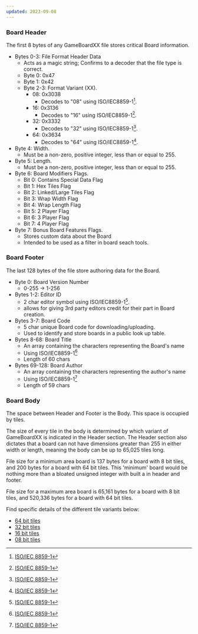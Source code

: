 ```yaml
---
updated: 2023-09-08
---
```

### Board Header
The first 8 bytes of any GameBoardXX file stores critical Board information. 
- Bytes 0-3: File Format Header Data
	- Acts as a magic string; Confirms to a decoder that the file type is correct.
	- Byte 0: 0x47
	- Byte 1: 0x42
	- Byte 2-3: Format Variant (XX).
		- 08: 0x3038
			- Decodes to "08" using ISO/IEC8859-1[^ISO/IEC8859-1].
		- 16: 0x3136
			- Decodes to "16" using ISO/IEC8859-1[^ISO/IEC8859-1].
		- 32: 0x3332
			- Decodes to "32" using ISO/IEC8859-1[^ISO/IEC8859-1].
		- 64: 0x3634
			- Decodes to "64" using ISO/IEC8859-1[^ISO/IEC8859-1].
- Byte 4: Width.
    - Must be a non-zero, positive integer, less than or equal to 255.
- Byte 5: Length.
	- Must be a non-zero, positive integer, less than or equal to 255.
- Byte 6: Board Modifiers Flags.
	- Bit 0: Contains Special Data Flag
	- Bit 1: Hex Tiles Flag
	- Bit 2: Linked/Large Tiles Flag
	- Bit 3: Wrap Width Flag
	- Bit 4: Wrap Length Flag
	- Bit 5: 2 Player Flag
	- Bit 6: 3 Player Flag
	- Bit 7: 4 Player Flag
- Byte 7: Bonus Board Features Flags.
	- Stores custom data about the Board
	- Intended to be used as a filter in board seach tools.


### Board Footer
The last 128 bytes of the file store authoring data for the Board.
- Byte 0: Board Version Number
	- 0-255 -> 1-256
- Bytes 1-2: Editor ID
	- 2 char editor symbol using ISO/IEC8859-1[^ISO/IEC8859-1].
	- allows for giving 3rd party editors credit for their part in Board creation.
- Bytes 3-7: Board Code
	- 5 char unique Board code for downloading/uploading.
	- Used to identify and store boards in a public look up table.
- Bytes 8-68: Board Title
	- An array containing the characters representing the Board's name
	- Using ISO/IEC8859-1[^ISO/IEC8859-1]
	- Length of 60 chars
- Bytes 69-128: Board Author
	- An array containing the characters representing the author's name
	- Using ISO/IEC8859-1[^ISO/IEC8859-1]
	- Length of 59 chars

[^ISO/IEC8859-1]: [ISO/IEC 8859-1](https://en.wikipedia.org/wiki/ISO/IEC_8859-1)

### Board Body
The space between Header and Footer is the Body. This space is occupied by tiles.

The size of every tile in the body is determined by which variant of GameBoardXX is indicated in the Header section. The Header section also dictates that a board can not have dimensions greater than 255 in either width or length, meaning the body can be up to 65,025 tiles long. 

File size for a minimum area board is 137 bytes for a board with 8 bit tiles, and 200 bytes for a board with 64 bit tiles. This 'minimum' board would be nothing more than a bloated unsigned integer with built a in header and footer.

File size for a maximum area board is 65,161 bytes for a board with 8 bit tiles, and 520,336 bytes for a board with 64 bit tiles.

Find specific details of the different tile variants below:
- [64 bit tiles](GB64_Tile.md)
- [32 bit tiles](GB32_Tile.md)
- [16 bit tiles](GB16_Tile.md)
- [08 bit tiles](GB08_Tile.md)